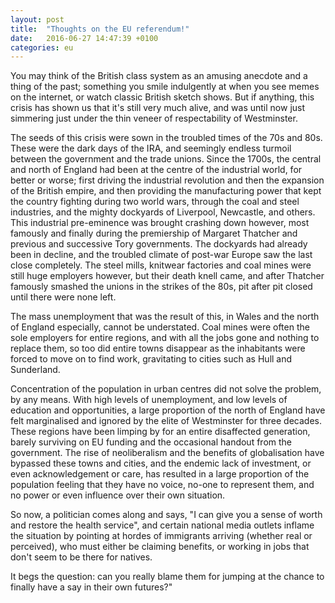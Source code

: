 ```yaml
---
layout: post
title:  "Thoughts on the EU referendum!"
date:   2016-06-27 14:47:39 +0100
categories: eu
---
```


You may think of the British class system as an amusing anecdote and a thing of the past; something you smile indulgently at when you see memes on the internet, or watch classic British sketch shows. But if anything, this crisis has shown us that it's still very much alive, and was until now just simmering just under the thin veneer of respectability of Westminster.

The seeds of this crisis were sown in the troubled times of the 70s and 80s. These were the dark days of the IRA, and seemingly endless turmoil between the government and the trade unions. Since the 1700s, the central and north of England had been at the centre of the industrial world, for better or worse; first driving the industrial revolution and then the expansion of the British empire, and then providing the manufacturing power that kept the country fighting during two world wars, through the coal and steel industries, and the mighty dockyards of Liverpool, Newcastle, and others.
This industrial pre-eminence was brought crashing down however, most famously and finally during the premiership of Margaret Thatcher and previous and successive Tory governments. The dockyards had already been in decline, and the troubled climate of post-war Europe saw the last close completely. The steel mills, knitwear factories and coal mines were still huge employers however, but their death knell came, and after Thatcher famously smashed the unions in the strikes of the 80s, pit after pit closed until there were none left.

The mass unemployment that was the result of this, in Wales and the north of England especially, cannot be understated. Coal mines were often the sole employers for entire regions, and with all the jobs gone and nothing to replace them, so too did entire towns disappear as the inhabitants were forced to move on to find work, gravitating to cities such as Hull and Sunderland.

Concentration of the population in urban centres did not solve the problem, by any means. With high levels of unemployment, and low levels of education and opportunities, a large proportion of the north of England have felt marginalised and ignored by the elite of Westminster for three decades. These regions have been limping by for an entire disaffected generation, barely surviving on EU funding and the occasional handout from the government. The rise of neoliberalism and the benefits of globalisation have bypassed these towns and cities, and the endemic lack of investment, or even acknowledgement or care, has resulted in a large proportion of the population feeling that they have no voice, no-one to represent them, and no power or even influence over their own situation.

So now, a politician comes along and says, "I can give you a sense of worth and restore the health service", and certain national media outlets inflame the situation by pointing at hordes of immigrants arriving (whether real or perceived), who must either be claiming benefits, or working in jobs that don't seem to be there for natives.

It begs the question: can you really blame them for jumping at the chance to finally have a say in their own futures?"
